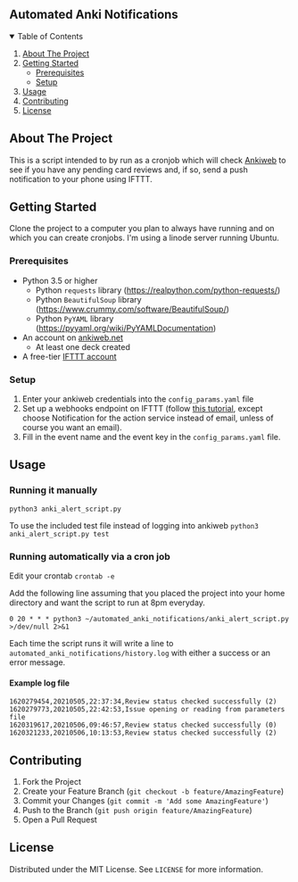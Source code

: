 ## Automated Anki Notifications

<!-- TABLE OF CONTENTS -->
<details open="open">
  <summary>Table of Contents</summary>
  <ol>
    <li>
      <a href="#about-the-project">About The Project</a>
    </li>
    <li>
      <a href="#getting-started">Getting Started</a>
      <ul>
        <li><a href="#prerequisites">Prerequisites</a></li>
        <li><a href="#installation">Setup</a></li>
      </ul>
    </li>
    <li><a href="#usage">Usage</a></li>
    <li><a href="#contributing">Contributing</a></li>
    <li><a href="#license">License</a></li>

  </ol>
</details>



<!-- ABOUT THE PROJECT -->
## About The Project

This is a script intended to by run as a cronjob which will check [Ankiweb](https://ankiweb.net) to see if you have any pending card reviews and, if so, send a push notification to your phone using IFTTT.


<!-- GETTING STARTED -->
## Getting Started

Clone the project to a computer you plan to always have running and on which you can create cronjobs. I'm using a linode server running Ubuntu.

### Prerequisites

* Python 3.5 or higher
	* Python `requests` library (https://realpython.com/python-requests/)
	* Python `BeautifulSoup` library (https://www.crummy.com/software/BeautifulSoup/)
	* Python `PyYAML` library (https://pyyaml.org/wiki/PyYAMLDocumentation)
* An account on [ankiweb.net](https://ankiweb.net/)
	* At least one deck created
* A free-tier [IFTTT account](https://ifttt.com/home)

### Setup

1. Enter your ankiweb credentials into the `config_params.yaml` file
2. Set up a webhooks endpoint on IFTTT (follow [this tutorial](https://anthscomputercave.com/tutorials/ifttt/using_ifttt_web_request_email.html), except choose Notification for the action service instead of email, unless of course you want an email).
3. Fill in the event name and the event key in the `config_params.yaml` file.



<!-- USAGE EXAMPLES -->
## Usage

### Running it manually
`python3 anki_alert_script.py`

To use the included test file instead of logging into ankiweb
`python3 anki_alert_script.py test`


### Running automatically via a cron job

Edit your crontab `crontab -e`

Add the following line assuming that you placed the project into your home directory and want the script to run at 8pm everyday.

`0 20 * * * python3 ~/automated_anki_notifications/anki_alert_script.py >/dev/null 2>&1`

Each time the script runs it will write a line to `automated_anki_notifications/history.log` with either a success or an error message.


#### Example log file
```
1620279454,20210505,22:37:34,Review status checked successfully (2)
1620279773,20210505,22:42:53,Issue opening or reading from parameters file
1620319617,20210506,09:46:57,Review status checked successfully (0)
1620321233,20210506,10:13:53,Review status checked successfully (2)
```




<!-- CONTRIBUTING -->
## Contributing

1. Fork the Project
2. Create your Feature Branch (`git checkout -b feature/AmazingFeature`)
3. Commit your Changes (`git commit -m 'Add some AmazingFeature'`)
4. Push to the Branch (`git push origin feature/AmazingFeature`)
5. Open a Pull Request



<!-- LICENSE -->
## License

Distributed under the MIT License. See `LICENSE` for more information.

